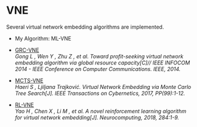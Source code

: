 # VNE

Several virtual network embedding algorithms are implemented.

- My Algorithm: ML-VNE

- [GRC-VNE](https://www.researchgate.net/publication/269298211_Toward_profit-seeking_virtual_network_embedding_algorithm_via_global_resource_capacity)  
*Gong L , Wen Y , Zhu Z , et al. Toward profit-seeking virtual network embedding algorithm via global resource capacity[C]// IEEE INFOCOM 2014 - IEEE Conference on Computer Communications. IEEE, 2014.*

- [MCTS-VNE](https://ieeexplore.ieee.org/document/7859375)  
*Haeri S , Ljiljana Trajković. Virtual Network Embedding via Monte Carlo Tree Search[J]. IEEE Transactions on Cybernetics, 2017, PP(99):1-12.*

- [RL-VNE](https://www.sciencedirect.com/science/article/pii/S0925231218300420)  
*Yao H , Chen X , Li M , et al. A novel reinforcement learning algorithm for virtual network embedding[J]. Neurocomputing, 2018, 284:1-9.*
